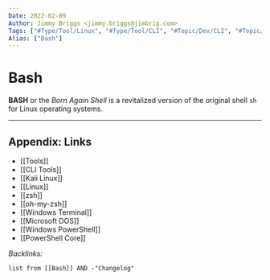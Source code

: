 ```yaml
---
Date: 2022-02-09
Author: Jimmy Briggs <jimmy.briggs@jimbrig.com>
Tags: ["#Type/Tool/Linux", "#Type/Tool/CLI", "#Topic/Dev/CLI", "#Topic/Dev/OS/Linux"]
Alias: ["Bash"]
---
```


# Bash

**BASH** or the *Born Again Shell* is a revitalized version of the original shell `sh` for Linux operating systems.

***

## Appendix: Links

- [[Tools]]
- [[CLI Tools]]
- [[Kali Linux]]
- [[Linux]]
- [[zsh]]
- [[oh-my-zsh]]
- [[Windows Terminal]]
- [[Microsoft DOS]]
- [[Windows PowerShell]]
- [[PowerShell Core]]

*Backlinks:*

```dataview
list from [[Bash]] AND -"Changelog"
```